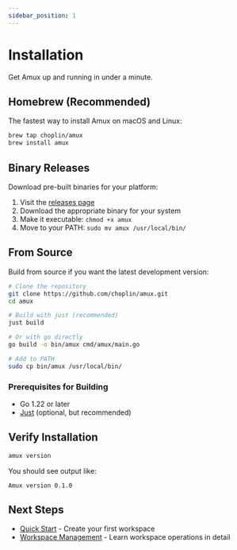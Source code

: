 ```yaml
---
sidebar_position: 1
---
```


# Installation

Get Amux up and running in under a minute.

## Homebrew (Recommended)

The fastest way to install Amux on macOS and Linux:

```bash
brew tap choplin/amux
brew install amux
```

## Binary Releases

Download pre-built binaries for your platform:

1. Visit the [releases page](https://github.com/choplin/amux/releases)
2. Download the appropriate binary for your system
3. Make it executable: `chmod +x amux`
4. Move to your PATH: `sudo mv amux /usr/local/bin/`

## From Source

Build from source if you want the latest development version:

```bash
# Clone the repository
git clone https://github.com/choplin/amux.git
cd amux

# Build with just (recommended)
just build

# Or with go directly
go build -o bin/amux cmd/amux/main.go

# Add to PATH
sudo cp bin/amux /usr/local/bin/
```

### Prerequisites for Building

- Go 1.22 or later
- [Just](https://github.com/casey/just) (optional, but recommended)

## Verify Installation

```bash
amux version
```

You should see output like:

```text
Amux version 0.1.0
```

## Next Steps

- [Quick Start](quick-start.md) - Create your first workspace
- [Workspace Management](../guides/workspaces.md) - Learn workspace operations in detail
